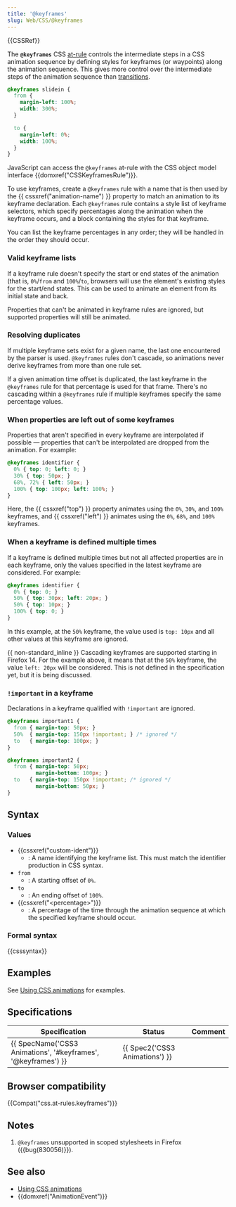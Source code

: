```yaml
---
title: '@keyframes'
slug: Web/CSS/@keyframes
---
```

{{CSSRef}}

The **`@keyframes`** CSS [at-rule](/pt-BR/docs/Web/CSS/At-rule) controls the intermediate steps in a CSS animation sequence by defining styles for keyframes (or waypoints) along the animation sequence. This gives more control over the intermediate steps of the animation sequence than [transitions](/pt-BR/docs/Web/CSS/CSS_Transitions).

```css
@keyframes slidein {
  from {
    margin-left: 100%;
    width: 300%;
  }

  to {
    margin-left: 0%;
    width: 100%;
  }
}
```

JavaScript can access the `@keyframes` at-rule with the CSS object model interface {{domxref("CSSKeyframesRule")}}.

To use keyframes, create a `@keyframes` rule with a name that is then used by the {{ cssxref("animation-name") }} property to match an animation to its keyframe declaration. Each `@keyframes` rule contains a style list of keyframe selectors, which specify percentages along the animation when the keyframe occurs, and a block containing the styles for that keyframe.

You can list the keyframe percentages in any order; they will be handled in the order they should occur.

### Valid keyframe lists

If a keyframe rule doesn't specify the start or end states of the animation (that is, `0%`/`from` and `100%`/`to`, browsers will use the element's existing styles for the start/end states. This can be used to animate an element from its initial state and back.

Properties that can't be animated in keyframe rules are ignored, but supported properties will still be animated.

### Resolving duplicates

If multiple keyframe sets exist for a given name, the last one encountered by the parser is used. `@keyframes` rules don't cascade, so animations never derive keyframes from more than one rule set.

If a given animation time offset is duplicated, the last keyframe in the `@keyframes` rule for that percentage is used for that frame. There's no cascading within a `@keyframes` rule if multiple keyframes specify the same percentage values.

### When properties are left out of some keyframes

Properties that aren't specified in every keyframe are interpolated if possible — properties that can't be interpolated are dropped from the animation. For example:

```css
@keyframes identifier {
  0% { top: 0; left: 0; }
  30% { top: 50px; }
  68%, 72% { left: 50px; }
  100% { top: 100px; left: 100%; }
}
```

Here, the {{ cssxref("top") }} property animates using the `0%`, `30%`, and `100%` keyframes, and {{ cssxref("left") }} animates using the `0%`, `68%`, and `100%` keyframes.

### When a keyframe is defined multiple times

If a keyframe is defined multiple times but not all affected properties are in each keyframe, only the values specified in the latest keyframe are considered. For example:

```css
@keyframes identifier {
  0% { top: 0; }
  50% { top: 30px; left: 20px; }
  50% { top: 10px; }
  100% { top: 0; }
}
```

In this example, at the `50%` keyframe, the value used is `top: 10px` and all other values at this keyframe are ignored.

{{ non-standard_inline }} Cascading keyframes are supported starting in Firefox 14. For the example above, it means that at the `50%` keyframe, the value `left: 20px` will be considered. This is not defined in the specification yet, but it is being discussed.

### `!important` in a keyframe

Declarations in a keyframe qualified with `!important` are ignored.

```css
@keyframes important1 {
  from { margin-top: 50px; }
  50%  { margin-top: 150px !important; } /* ignored */
  to   { margin-top: 100px; }
}

@keyframes important2 {
  from { margin-top: 50px;
         margin-bottom: 100px; }
  to   { margin-top: 150px !important; /* ignored */
         margin-bottom: 50px; }
}
```

## Syntax

### Values

- {{cssxref("custom-ident")}}
  - : A name identifying the keyframe list. This must match the identifier production in CSS syntax.
- `from`
  - : A starting offset of `0%`.
- `to`
  - : An ending offset of `100%`.
- {{cssxref("&lt;percentage&gt;")}}
  - : A percentage of the time through the animation sequence at which the specified keyframe should occur.

### Formal syntax

{{csssyntax}}

## Examples

See [Using CSS animations](/pt-BR/docs/Web/CSS/CSS_Animations/Using_CSS_animations) for examples.

## Specifications

| Specification                                                                    | Status                                   | Comment |
| -------------------------------------------------------------------------------- | ---------------------------------------- | ------- |
| {{ SpecName('CSS3 Animations', '#keyframes', '@keyframes') }} | {{ Spec2('CSS3 Animations') }} |         |

## Browser compatibility

{{Compat("css.at-rules.keyframes")}}

## Notes

1. `@keyframes` unsupported in scoped stylesheets in Firefox ({{bug(830056)}}).

## See also

- [Using CSS animations](/pt-BR/docs/Web/CSS/CSS_Animations/Using_CSS_animations)
- {{domxref("AnimationEvent")}}
